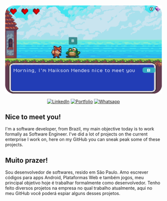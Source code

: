 <p align="center">
<img src="https://github.com/maiksonstrife/maiksonstrife/blob/master/img/GitCard_roundededges.png?raw=true" alt="G'Morning! I'm Maikson" />
</p>

<p align="center">
<a href="https://www.linkedin.com/in/maiksonmendes/">
<img src="https://img.shields.io/badge/-LinkedIn-%233781da" alt="LinkedIn"/></a> 
<a href="https://maiksonstrife.github.io/maiksonportfolioGitPage/">
<img src="https://img.shields.io/badge/-portfolio-orange" alt="Portfolio"/></a> 
<a href="https://wa.me/5511948400609">
<img src="https://img.shields.io/badge/-Whatsapp-brightgreen" alt="Whatsapp"/></a> 
</p>

<h2>Nice to meet you!</h2>

 I'm a software developer, from Brazil, my main objective today is to work formally as Software Engineer. I've did a lot of projects on the current enterprise I work on, here on my GitHub you can sneak peak some of these projects.

<h2>Muito prazer!</h2>


 Sou desenvolvedor de softwares, resido em São Paulo. Amo escrever códigos para apps Android, Plataformas Web e também jogos, meu principal objetivo hoje é trabalhar formalmente como desenvolvedor. Tenho feito diversos projetos na empresa no qual trabalho atualmente, aqui no meu GitHub você poderá espiar alguns desses projetos.
